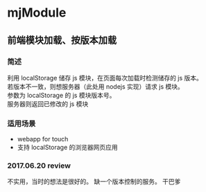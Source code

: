 # mjModule
## 前端模块加载、按版本加载

### 简述
利用 localStorage 储存 js 模块，在页面每次加载时检测储存的 js 版本。<br>
若版本不一致，则想服务器（此处用 nodejs 实现）请求 js 模块。<br>
参数为 localStorage 的 js 模块版本号。<br>
服务器则返回已修改的 js 模块<br>

### 适用场景
* webapp for touch
* 支持 localStorage 的浏览器网页应用

### 2017.06.20 review
不实用，当时的想法是很好的。
缺一个版本控制的服务。
干巴爹
